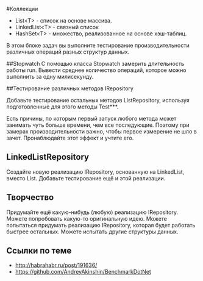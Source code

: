#Коллекции

* List&lt;T> - список на основе массива.
* LinkedList&lt;T> - связный список
* HashSet&lt;T> - множество, реализованное на основе хэш-таблиц.

В этом блоке задач вы выполните тестирование производительности различных операций разных структур данных. 


##Stopwatch
С помощью класса Stopwatсh замерить длительность работы run.
Вывести среднее количество операций, которое можно выполнить за одну милисекунду.

##Тестирование различных методов IRepository

Добавьте тестирование остальных методов ListRepository, используя подготовленные для этого методы Test***.

Есть причины, по которым первый запуск любого метода может занимать чуть больше времени, чем все последующие.
Поэтому при замерах производительности важно, чтобы первое измерение не шло в зачет.
Пронаблюдайте этот эффект и учтите его.

## LinkedListRepository
Создайте новую реализацию IRepository, основанную на LinkedList<int>, вместо List<int>.
Добавьте тестирование ещё и этой реализации.

## Творчество
Придумайте ещё какую-нибудь (любую) реализацию IRepository. 
Можете попробовать какую-то оригинальную идею. Можете попытаться придумать реализацию IRepository, 
которая будет работать быстрее остальных. Можете испытать другие структуры данных.

## Ссылки по теме
* http://habrahabr.ru/post/191636/
* https://github.com/AndreyAkinshin/BenchmarkDotNet
